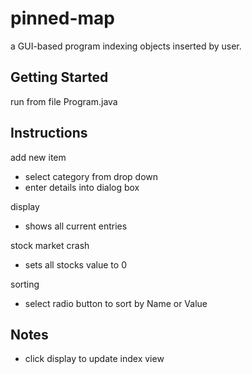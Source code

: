 # pinned-map
a GUI-based program indexing objects inserted by user.

## Getting Started
run from file Program.java

## Instructions
add new item
- select category from drop down
- enter details into dialog box

display
- shows all current entries

stock market crash
- sets all stocks value to 0

sorting
- select radio button to sort by Name or Value

## Notes
- click display to update index view
